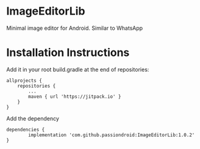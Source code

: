 # ImageEditorLib
Minimal image editor for Android. Similar to WhatsApp 

# Installation Instructions

Add it in your root build.gradle at the end of repositories:

	allprojects {
		repositories {
			...
			maven { url 'https://jitpack.io' }
		}
	}

Add the dependency

	dependencies {
	        implementation 'com.github.passiondroid:ImageEditorLib:1.0.2'
	}
